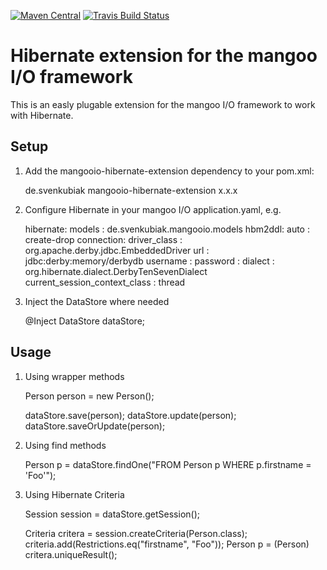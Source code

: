 [![Maven Central](https://img.shields.io/maven-central/v/de.svenkubiak/mangooio-hibernate-extension.svg)](http://search.maven.org/#search|ga|1|mangooio-hibernate-extension)
[![Travis Build Status](https://travis-ci.org/svenkubiak/mangooio-hibernate-extension.svg?branch=master)](http://travis-ci.org/svenkubiak/mangooio-hibernate-extension)



Hibernate extension for the mangoo I/O framework
=====================
This is an easly plugable extension for the mangoo I/O framework to work with Hibernate.

Setup
-----

1) Add the mangooio-hibernate-extension dependency to your pom.xml:

    <dependency>
        <groupId>de.svenkubiak</groupId>
        <artifactId>mangooio-hibernate-extension</artifactId>
        <version>x.x.x</version>
    </dependency>

2) Configure Hibernate in your mangoo I/O application.yaml, e.g.
	
    hibernate:
        models     : de.svenkubiak.mangooio.models
        hbm2ddl:
            auto            : create-drop
        connection:
            driver_class    : org.apache.derby.jdbc.EmbeddedDriver
            url             : jdbc:derby:memory/derbydb
            username        : 
            password        : 
        dialect     : org.hibernate.dialect.DerbyTenSevenDialect
        current_session_context_class : thread
        
3) Inject the DataStore where needed

	@Inject
	DataStore dataStore;

Usage
-----
1) Using wrapper methods

    Person person = new Person();
    
	dataStore.save(person);
	dataStore.update(person);
	dataStore.saveOrUpdate(person);

2) Using find methods

    Person p = dataStore.findOne("FROM Person p WHERE p.firstname = 'Foo'");
    
3) Using Hibernate Criteria

    Session session = dataStore.getSession();
    
	Criteria critera = session.createCriteria(Person.class);
	criteria.add(Restrictions.eq("firstname", "Foo"));
	Person p = (Person) critera.uniqueResult();
